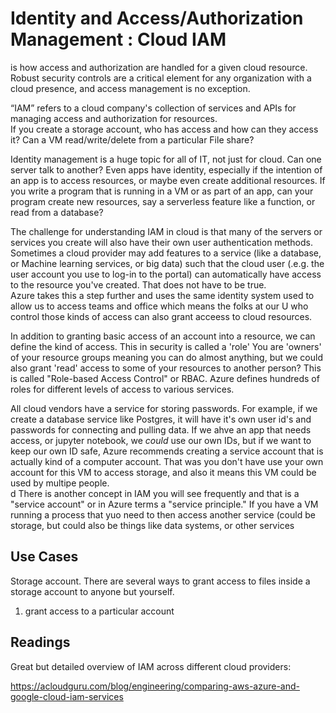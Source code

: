 # Identity and Access/Authorization Management : Cloud IAM

is how access and authorization are handled for a given cloud resource. 
Robust security controls are a critical element for any organization with a cloud presence, and access management is no exception.

“IAM” refers to a cloud company's collection of services and APIs for managing access and authorization for resources.   
If you create a storage account, who has access and how can they access it?     Can a VM read/write/delete from a particular File share?   

Identity management is a huge topic for all of IT, not just for cloud.   Can one server talk to another?  Even apps have identity, especially if
the intention of an app is to access resources, or maybe even create additional resources.    If you write a program that is running in a VM or as part of an
app, can your program create new resources, say a serverless feature like a function, or read from a database?   

The challenge for understanding IAM in cloud is that many of the servers or services you create will also have their own user authentication methods.  
Sometimes a cloud provider may add features to a service (like a database, or Machine learning services, or big data) such that the cloud user (.e.g.
the user account you use to log-in to the portal) can automatically have access to the resource you've created.   That does not have to be true.  
Azure takes this a step further and uses the same identity system used to allow us to access teams and office which means the folks at our U who control 
those kinds of access can also grant acceess to cloud resources.    

In addition to granting basic access of an account into a resource, we can define the kind of access.  This in security is called a 'role'   You are 'owners' of your 
resource groups meaning you can do almost anything, but we could also grant 'read' access to some of your resources to another person?   This is called
"Role-based Access Control" or RBAC.   Azure defines hundreds of roles for different levels of access to various services.   

All cloud vendors have a service for storing passwords.  For example, if we create a database service like Postgres, it will have it's own user id's and 
passwords for connecting and pulling data.   If we ahve an app that needs access, or jupyter notebook, we _could_ use our own IDs, but if we want to 
keep our own ID safe, Azure recommends creating a service account that is actually kind of a computer account.    That was you don't have use your own
account for this VM to access storage, and also it means this VM could be used by multipe people.   
d
There is another concept in IAM you will see frequently and that is a "service account" or in Azure terms a "service principle."   If you have a VM 
running a process that yuo need to then access another service (could be storage, but could also be things like data systems, or other services
## Use Cases

Storage account.  There are several ways to grant access to files inside a storage account to anyone but yourself.  
 1) grant access to a particular account

## Readings

Great but detailed overview of IAM across different cloud providers: 

https://acloudguru.com/blog/engineering/comparing-aws-azure-and-google-cloud-iam-services
